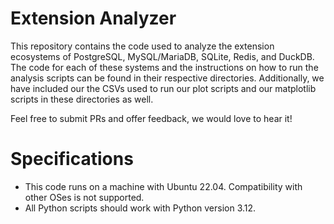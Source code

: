 # Extension Analyzer

This repository contains the code used to analyze the extension ecosystems of PostgreSQL, MySQL/MariaDB, SQLite, Redis, and DuckDB. The code for each of these systems and the instructions on how to run the analysis scripts can be found in their respective directories. Additionally, we have included our the CSVs
used to run our plot scripts and our matplotlib scripts in these directories as well.

Feel free to submit PRs and offer feedback, we would love to hear it!

# Specifications
- This code runs on a machine with Ubuntu 22.04. Compatibility with other OSes is not supported.
- All Python scripts should work with Python version 3.12.